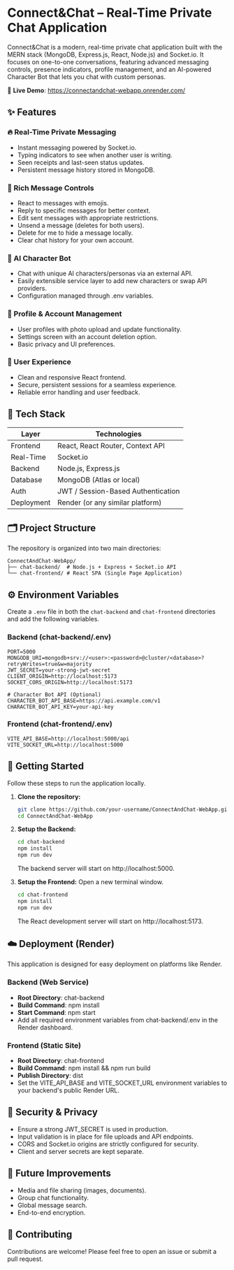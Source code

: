 # Connect&Chat – Real-Time Private Chat Application

Connect&Chat is a modern, real-time private chat application built with the MERN stack (MongoDB, Express.js, React, Node.js) and Socket.io. It focuses on one-to-one conversations, featuring advanced messaging controls, presence indicators, profile management, and an AI-powered Character Bot that lets you chat with custom personas.

🚀 **Live Demo**: https://connectandchat-webapp.onrender.com/

## ✨ Features

### 🔥 Real-Time Private Messaging
- Instant messaging powered by Socket.io.
- Typing indicators to see when another user is writing.
- Seen receipts and last-seen status updates.
- Persistent message history stored in MongoDB.

### 🎨 Rich Message Controls
- React to messages with emojis.
- Reply to specific messages for better context.
- Edit sent messages with appropriate restrictions.
- Unsend a message (deletes for both users).
- Delete for me to hide a message locally.
- Clear chat history for your own account.

### 🤖 AI Character Bot
- Chat with unique AI characters/personas via an external API.
- Easily extensible service layer to add new characters or swap API providers.
- Configuration managed through .env variables.

### 👤 Profile & Account Management
- User profiles with photo upload and update functionality.
- Settings screen with an account deletion option.
- Basic privacy and UI preferences.

### 💎 User Experience
- Clean and responsive React frontend.
- Secure, persistent sessions for a seamless experience.
- Reliable error handling and user feedback.

## 🧱 Tech Stack

| Layer | Technologies |
|-------|-------------|
| Frontend | React, React Router, Context API |
| Real-Time | Socket.io |
| Backend | Node.js, Express.js |
| Database | MongoDB (Atlas or local) |
| Auth | JWT / Session-Based Authentication |
| Deployment | Render (or any similar platform) |

## 🗂️ Project Structure

The repository is organized into two main directories:

```
ConnectAndChat-WebApp/
├── chat-backend/  # Node.js + Express + Socket.io API
└── chat-frontend/ # React SPA (Single Page Application)
```

## ⚙️ Environment Variables

Create a `.env` file in both the `chat-backend` and `chat-frontend` directories and add the following variables.

### Backend (chat-backend/.env)
```
PORT=5000
MONGODB_URI=mongodb+srv://<user>:<password>@cluster/<database>?retryWrites=true&w=majority
JWT_SECRET=your-strong-jwt-secret
CLIENT_ORIGIN=http://localhost:5173
SOCKET_CORS_ORIGIN=http://localhost:5173

# Character Bot API (Optional)
CHARACTER_BOT_API_BASE=https://api.example.com/v1
CHARACTER_BOT_API_KEY=your-api-key
```

### Frontend (chat-frontend/.env)
```
VITE_API_BASE=http://localhost:5000/api
VITE_SOCKET_URL=http://localhost:5000
```

## 🚀 Getting Started

Follow these steps to run the application locally.

1. **Clone the repository:**
   ```bash
   git clone https://github.com/your-username/ConnectAndChat-WebApp.git
   cd ConnectAndChat-WebApp
   ```

2. **Setup the Backend:**
   ```bash
   cd chat-backend
   npm install
   npm run dev
   ```
   The backend server will start on http://localhost:5000.

3. **Setup the Frontend:**
   Open a new terminal window.
   ```bash
   cd chat-frontend
   npm install
   npm run dev
   ```
   The React development server will start on http://localhost:5173.

## ☁️ Deployment (Render)

This application is designed for easy deployment on platforms like Render.

### Backend (Web Service)
- **Root Directory**: chat-backend
- **Build Command**: npm install
- **Start Command**: npm start
- Add all required environment variables from chat-backend/.env in the Render dashboard.

### Frontend (Static Site)
- **Root Directory**: chat-frontend
- **Build Command**: npm install && npm run build
- **Publish Directory**: dist
- Set the VITE_API_BASE and VITE_SOCKET_URL environment variables to your backend's public Render URL.

## 🔐 Security & Privacy

- Ensure a strong JWT_SECRET is used in production.
- Input validation is in place for file uploads and API endpoints.
- CORS and Socket.io origins are strictly configured for security.
- Client and server secrets are kept separate.

## 🧭 Future Improvements

- Media and file sharing (images, documents).
- Group chat functionality.
- Global message search.
- End-to-end encryption.

## 🤝 Contributing

Contributions are welcome! Please feel free to open an issue or submit a pull request.
